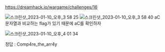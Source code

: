 <https://dreamhack.io/wargame/challenges/16>

![스크린샷_2023-01-10_오후_3 58 25](https://github.com/king-raccoon/write-up/assets/78426205/87ab7faf-a292-44dc-a159-4a66411d5ce4)
![스크린샷_2023-01-10_오후_3 58 40](https://github.com/king-raccoon/write-up/assets/78426205/df10aaa9-9f81-4ca9-822a-37e04fa5f450)
aC 문자열과 비교하는 flag가 있기 때문에 aC를 확인하자

![스크린샷_2023-01-10_오후_4 01 34](https://github.com/king-raccoon/write-up/assets/78426205/232c5467-08d4-4df5-9edb-5c62eed59a95)

정답 : Comp4re_the_arr4y
